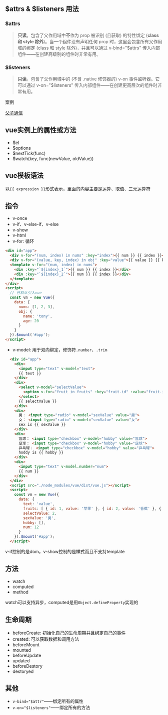 ## $attrs & $listeners 用法

### $attrs

> **只读**。包含了父作用域中**不**作为 prop 被识别 (且获取) 的特性绑定 (**class 和 style 除外**)。当一个组件没有声明任何 prop 时，这里会包含所有父作用域的绑定 (class 和 style 除外)，并且可以通过 v-bind="\$attrs" 传入内部组件——在创建高级别的组件时非常有用。

### $listeners

> **只读**。包含了父作用域中的 (不含 .native 修饰器的) v-on 事件监听器。它可以通过 v-on="$listeners" 传入内部组件——在创建更高层次的组件时非常有用。

案例

[父子通信](../projects/README.md#$attrs)

## vue实例上的属性或方法

- $el
- $options
- $nextTick(func)
- $watch(key, func(newValue, oldValue))

## vue模板语法

以`{{ expression }}`形式表示，里面的内容主要是运算、取值、三元运算符

## 指令

- v-once
- v-if、v-else-if、v-else
- v-show
- v-html
- v-for: 循环
```html
<div id="app">
  <div v-for="(num, index) in nums" :key="index">{{ num }} {{ index }}</div>
  <div v-for="(value, key, index) in obj" :key="value">{{ value }} {{ key }} {{ index }}</div>
  <template v-for="(num, index) in nums">
    <div :key="`${index}_1`">{{ num }} {{ index }}</div>
    <div :key="`${index}_2`">{{ num }} {{ index }}</div>
  </template>
</div>
<script>
  // 已默认引入vue
  const vm = new Vue({
    data: {
      nums: [1, 2, 3],
      obj: {
        name: 'tony',
        age: 20
      }
    }
  }).$mount('#app');
</script>
```

- v-model: 用于双向绑定，修饰符`.number`、`.trim`
```html
  <div id="app">
    <div>
      <input type="text" v-model="text">      
      {{ text }}
    </div>
    <div>
      <select v-model="selectValue">
        <option v-for="fruit in fruits" :key="fruit.id" :value="fruit.id">{{ fruit.value }}</option>
      </select>
      {{ selectValue }}
    </div>
    <div>
      男： <input type="radio" v-model="sexValue" value="男">
      女： <input type="radio" v-model="sexValue" value="女">
      sex is {{ sexValue }}
    </div>
    <div>
      篮球： <input type="checkbox" v-model="hobby" value="篮球">
      足球： <input type="checkbox" v-model="hobby" value="足球">
      乒乓球： <input type="checkbox" v-model="hobby" value="乒乓球">
      hoddy is {{ hobby }}
    </div>
    <div>
      <input type="text" v-model.number="num">
      {{ num }}
    </div>
  </div>
  <script src="./node_modules/vue/dist/vue.js"></script>
  <script>
    const vm = new Vue({
      data: {
        text: 'value',
        fruits: [ { id: 1, value: '苹果' }, { id: 2, value: '香蕉' }, { id: 3, value: '橘子' }],
        selectValue: 2,
        sexValue: '男',
        hobby: [],
        num: 12
      }
    }).$mount('#app');
  </script>
```

v-if控制的是dom，v-show控制的是样式而且不支持template


## 方法

- watch
- computed
- method

watch可以支持异步，computed是用`Object.defineProperty`实现的

## 生命周期

- beforeCreate: 初始化自己的生命周期并且绑定自己的事件
- created: 可以获取数据和调用方法
- beforeMount
- mounted
- beforeUpdate
- updated
- beforeDestory
- destoryed

## 其他

- `v-bind="$attr"`——绑定所有的属性
- `v-on="$listeners"`——绑定所有的方法